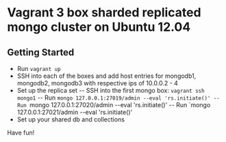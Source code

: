 Vagrant 3 box sharded replicated mongo cluster on Ubuntu 12.04
===============

## Getting Started

- Run `vagrant up`
- SSH into each of the boxes and add host entries for mongodb1, mongodb2, mongodb3 with respective ips of 10.0.0.2 - 4
- Set up the replica set
-- SSH into the first mongo box: `vagrant ssh mongo1`
-- Run `mongo 127.0.0.1:27019/admin --eval 'rs.initiate()'
-- Run `mongo 127.0.0.1:27020/admin --eval 'rs.initiate()'
-- Run `mongo 127.0.0.1:27021/admin --eval 'rs.initiate()'
- Set up your shared db and collections

Have fun!
